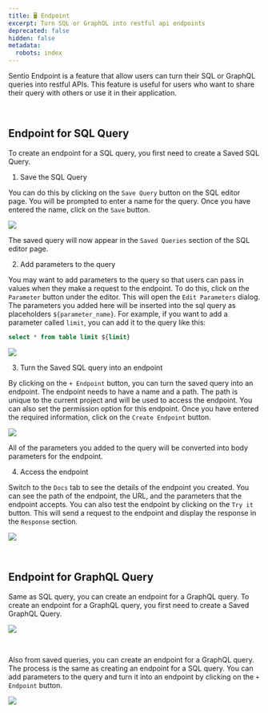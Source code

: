 ```yaml
---
title: 🖥️ Endpoint
excerpt: Turn SQL or GraphQL into restful api endpoints
deprecated: false
hidden: false
metadata:
  robots: index
---
```

Sentio Endpoint is a feature  that allow users can turn their SQL or GraphQL queries into  restful APIs. This feature is useful for users who want to share their query with others or use it in their application.

<br />

## Endpoint for SQL Query

To create an endpoint for a SQL query, you first need to create a Saved SQL Query.

1. Save the SQL Query

You can do this by clicking on the `Save Query` button on the SQL editor page. You will be prompted to enter a name for the query. Once you have entered the name, click on the `Save` button.

![](https://files.readme.io/af026b39457442d82561dd7a4edb25ebec4d02c906de0bb53fdcd4a3ecf557c6-image.png)

The saved query will now appear in the `Saved Queries` section of the SQL editor page.

2. Add parameters to the query

You may want to add parameters to the query so that users can pass in values when they make a request to the endpoint. To do this, click on the `Parameter` button under the editor. This will open the `Edit Parameters` dialog. The parameters you added here will be inserted into the sql query as placeholders `${parameter_name}`. For example, if you want to add a parameter called `limit`, you can add it to the query like this:

```sql
select * from table limit ${limit}
```

![](https://files.readme.io/7fc688c214237599b590e3d6549a8dd3141fe40718fa9f7cdea16f20b1610e72-image.png)

3. Turn the Saved SQL query into an endpoint

By clicking on the `+ Endpoint` button, you can turn the saved query into an endpoint. The endpoint needs to have a name and a path. The path is unique to the current project and will be used to access the endpoint. You can also set the permission option for this endpoint. Once you have entered the required information, click on the `Create Endpoint` button.

![](https://files.readme.io/527a1eeb34c79ac34a88260cb491f7923e1b715ff46224ff113585972910e6b3-image.png)

All of the parameters you added to the query will be converted into body parameters for the endpoint.

4. Access the endpoint

Switch to the `Docs` tab to see the details of the endpoint you created. You can see the path of the endpoint, the URL, and the parameters that the endpoint accepts. You can also test the endpoint by clicking on the `Try it ` button. This will send a request to the endpoint and display the response in the `Response` section.

![](https://files.readme.io/ec72c9c5f530ce9b64f216b46715212f7e6fc56bdce84d10a38cd237854d51e1-image.png)

<br />

## Endpoint for GraphQL Query

Same as SQL query, you can create an endpoint for a GraphQL query. To create an endpoint for a GraphQL query, you first need to create a Saved GraphQL Query.

![](https://files.readme.io/5fd608be0dc3a61bc6a76262e03e0b9d79270e311fc64643ad20a1d02cdeb226-image.png)

<br />

Also from saved queries, you can create an endpoint for a GraphQL query. The process is the same as creating an endpoint for a SQL query. You can add parameters to the query and turn it into an endpoint by clicking on the `+ Endpoint` button.

![](https://files.readme.io/7581fa739f7058ef6de3392ce218acd4e21caf3ff18b614dcaa9b28af3f7d0e4-image.png)